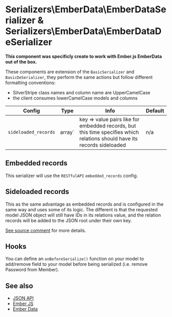 # Serializers\EmberData\EmberDataSerializer & Serializers\EmberData\EmberDataDeSerializer

**This component was specificly create to work with Ember.js EmberData out of the box.**

These components are extension of the `BasicSerializer` and `BasicDeSerializer`, they perform the same actions but follow different formatting conventions:
* SilverStripe class names and column name are UpperCamelCase
* the client consumes lowerCamelCase models and columns

Config | Type | Info | Default
--- | :---: | --- | ---
`sideloaded_records` | array` | key => value pairs like for embedded records, but this time specifies which relations should have its records sideloaded | n/a


## Embedded records

This serializer will use the `RESTfulAPI` `embedded_records` config.


## Sideloaded records

This as the same advantage as embedded records and is configured in the same way and uses some of its logic. The different is that the requested model JSON object will still have IDs in its relations value, and the relation records will be added to the JSON root under their own key.

[See source comment](https://github.com/colymba/silverstripe-restfulapi/blob/master/code/serializers/EmberData/EmberDataSerializer.php#L61) for more details.


## Hooks

You can define an `onBeforeSerialize()` function on your model to add/remove field to your model before being serialized (i.e. remove Password from Member).


## See also
* [JSON API](http://jsonapi.org)
* [Ember JS](https://github.com/emberjs/ember.js)
* [Ember Data](https://github.com/emberjs/data)
